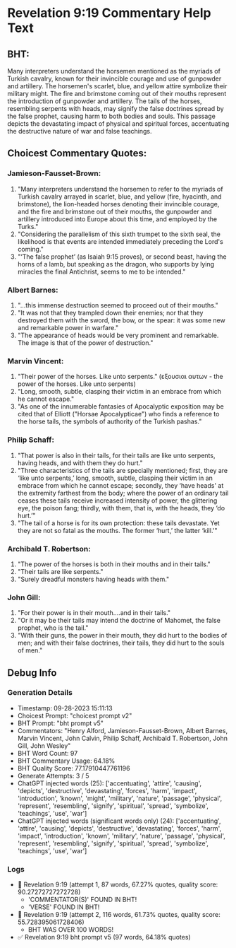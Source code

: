 # Revelation 9:19 Commentary Help Text

## BHT:
Many interpreters understand the horsemen mentioned as the myriads of Turkish cavalry, known for their invincible courage and use of gunpowder and artillery. The horsemen's scarlet, blue, and yellow attire symbolize their military might. The fire and brimstone coming out of their mouths represent the introduction of gunpowder and artillery. The tails of the horses, resembling serpents with heads, may signify the false doctrines spread by the false prophet, causing harm to both bodies and souls. This passage depicts the devastating impact of physical and spiritual forces, accentuating the destructive nature of war and false teachings.

## Choicest Commentary Quotes:
### Jamieson-Fausset-Brown:
1. "Many interpreters understand the horsemen to refer to the myriads of Turkish cavalry arrayed in scarlet, blue, and yellow (fire, hyacinth, and brimstone), the lion-headed horses denoting their invincible courage, and the fire and brimstone out of their mouths, the gunpowder and artillery introduced into Europe about this time, and employed by the Turks." 
2. "Considering the parallelism of this sixth trumpet to the sixth seal, the likelihood is that events are intended immediately preceding the Lord's coming."
3. "‘The false prophet’ (as Isaiah 9:15 proves), or second beast, having the horns of a lamb, but speaking as the dragon, who supports by lying miracles the final Antichrist, seems to me to be intended."

### Albert Barnes:
1. "...this immense destruction seemed to proceed out of their mouths." 
2. "It was not that they trampled down their enemies; nor that they destroyed them with the sword, the bow, or the spear: it was some new and remarkable power in warfare."
3. "The appearance of heads would be very prominent and remarkable. The image is that of the power of destruction."

### Marvin Vincent:
1. "Their power of the horses. Like unto serpents." (εξουσιαι αυτων - the power of the horses. Like unto serpents)
2. "Long, smooth, subtle, clasping their victim in an embrace from which he cannot escape." 
3. "As one of the innumerable fantasies of Apocalyptic exposition may be cited that of Elliott ("Horsae Apocalypticae") who finds a reference to the horse tails, the symbols of authority of the Turkish pashas."

### Philip Schaff:
1. "That power is also in their tails, for their tails are like unto serpents, having heads, and with them they do hurt."
2. "Three characteristics of the tails are specially mentioned; first, they are ‘like unto serpents,’ long, smooth, subtle, clasping their victim in an embrace from which he cannot escape; secondly, they ‘have heads' at the extremity farthest from the body; where the power of an ordinary tail ceases these tails receive increased intensity of power, the glittering eye, the poison fang; thirdly, with them, that is, with the heads, they ‘do hurt.’"
3. "The tail of a horse is for its own protection: these tails devastate. Yet they are not so fatal as the mouths. The former ‘hurt,’ the latter ‘kill.'"

### Archibald T. Robertson:
1. "The power of the horses is both in their mouths and in their tails." 
2. "Their tails are like serpents." 
3. "Surely dreadful monsters having heads with them."

### John Gill:
1. "For their power is in their mouth....and in their tails."
2. "Or it may be their tails may intend the doctrine of Mahomet, the false prophet, who is the tail."
3. "With their guns, the power in their mouth, they did hurt to the bodies of men; and with their false doctrines, their tails, they did hurt to the souls of men."


## Debug Info
### Generation Details
- Timestamp: 09-28-2023 15:11:13
- Choicest Prompt: "choicest prompt v2"
- BHT Prompt: "bht prompt v5"
- Commentators: "Henry Alford, Jamieson-Fausset-Brown, Albert Barnes, Marvin Vincent, John Calvin, Philip Schaff, Archibald T. Robertson, John Gill, John Wesley"
- BHT Word Count: 97
- BHT Commentary Usage: 64.18%
- BHT Quality Score: 77.17910447761196
- Generate Attempts: 3 / 5
- ChatGPT injected words (25):
	['accentuating', 'attire', 'causing', 'depicts', 'destructive', 'devastating', 'forces', 'harm', 'impact', 'introduction', 'known', 'might', 'military', 'nature', 'passage', 'physical', 'represent', 'resembling', 'signify', 'spiritual', 'spread', 'symbolize', 'teachings', 'use', 'war']
- ChatGPT injected words (significant words only) (24):
	['accentuating', 'attire', 'causing', 'depicts', 'destructive', 'devastating', 'forces', 'harm', 'impact', 'introduction', 'known', 'military', 'nature', 'passage', 'physical', 'represent', 'resembling', 'signify', 'spiritual', 'spread', 'symbolize', 'teachings', 'use', 'war']

### Logs
- 🔄 Revelation 9:19 (attempt 1, 87 words, 67.27% quotes, quality score: 90.27272727272728) 
	- 'COMMENTATOR(S)' FOUND IN BHT! 
	- 'VERSE' FOUND IN BHT!
- 🔄 Revelation 9:19 (attempt 2, 116 words, 61.73% quotes, quality score: 55.728395061728406) 
	- BHT WAS OVER 100 WORDS!
- ✅ Revelation 9:19 bht prompt v5 (97 words, 64.18% quotes)